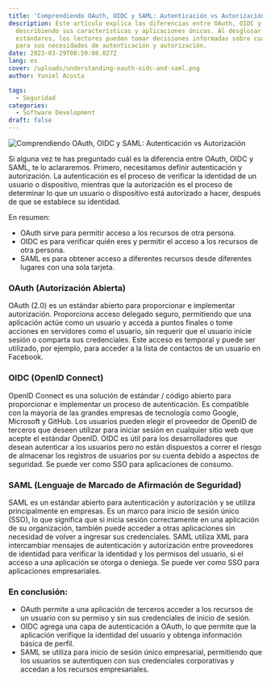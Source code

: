 ```yaml
---
title: 'Comprendiendo OAuth, OIDC y SAML: Autenticación vs Autorización'
description: Este artículo explica las diferencias entre OAuth, OIDC y SAML,
  describiendo sus características y aplicaciones únicas. Al desglosar estos
  estándares, los lectores pueden tomar decisiones informadas sobre cuál usar
  para sus necesidades de autenticación y autorización.
date: 2023-03-29T08:59:08.027Z
lang: es
cover: /uploads/understanding-oauth-oidc-and-saml.png
author: Yuniel Acosta

tags:
  - Seguridad
categories:
  - Software Development
draft: false
---
```


![Comprendiendo OAuth, OIDC y SAML: Autenticación vs Autorización](/uploads/understanding-oauth-oidc-and-saml.png 'Comprendiendo OAuth, OIDC y SAML: Autenticación vs Autorización')

Si alguna vez te has preguntado cuál es la diferencia entre OAuth, OIDC y SAML, te lo aclararemos. Primero, necesitamos definir autenticación y autorización. La autenticación es el proceso de verificar la identidad de un usuario o dispositivo, mientras que la autorización es el proceso de determinar lo que un usuario o dispositivo está autorizado a hacer, después de que se establece su identidad.

En resumen:

- OAuth sirve para permitir acceso a los recursos de otra persona.
- OIDC es para verificar quién eres y permitir el acceso a los recursos de otra persona.
- SAML es para obtener acceso a diferentes recursos desde diferentes lugares con una sola tarjeta.

### OAuth (Autorización Abierta)

OAuth (2.0) es un estándar abierto para proporcionar e implementar autorización. Proporciona acceso delegado seguro, permitiendo que una aplicación actúe como un usuario y acceda a puntos finales o tome acciones en servidores como el usuario, sin requerir que el usuario inicie sesión o comparta sus credenciales. Este acceso es temporal y puede ser utilizado, por ejemplo, para acceder a la lista de contactos de un usuario en Facebook.

### OIDC (OpenID Connect)

OpenID Connect es una solución de estándar / código abierto para proporcionar e implementar un proceso de autenticación. Es compatible con la mayoría de las grandes empresas de tecnología como Google, Microsoft y GitHub. Los usuarios pueden elegir el proveedor de OpenID de terceros que deseen utilizar para iniciar sesión en cualquier sitio web que acepte el estándar OpenID. OIDC es útil para los desarrolladores que desean autenticar a los usuarios pero no están dispuestos a correr el riesgo de almacenar los registros de usuarios por su cuenta debido a aspectos de seguridad. Se puede ver como SSO para aplicaciones de consumo.

### SAML (Lenguaje de Marcado de Afirmación de Seguridad)

SAML es un estándar abierto para autenticación y autorización y se utiliza principalmente en empresas. Es un marco para inicio de sesión único (SSO), lo que significa que si inicia sesión correctamente en una aplicación de su organización, también puede acceder a otras aplicaciones sin necesidad de volver a ingresar sus credenciales. SAML utiliza XML para intercambiar mensajes de autenticación y autorización entre proveedores de identidad para verificar la identidad y los permisos del usuario, si el acceso a una aplicación se otorga o deniega. Se puede ver como SSO para aplicaciones empresariales.

### En conclusión:

- OAuth permite a una aplicación de terceros acceder a los recursos de un usuario con su permiso y sin sus credenciales de inicio de sesión.
- OIDC agrega una capa de autenticación a OAuth, lo que permite que la aplicación verifique la identidad del usuario y obtenga información básica de perfil.
- SAML se utiliza para inicio de sesión único empresarial, permitiendo que los usuarios se autentiquen con sus credenciales corporativas y accedan a los recursos empresariales.
